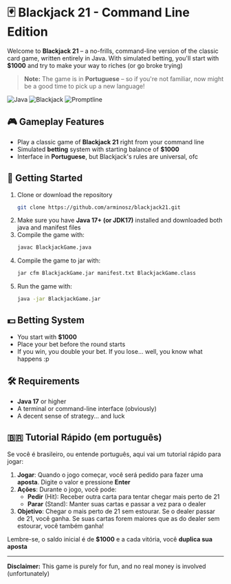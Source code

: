 

# 🃏 Blackjack 21 - Command Line Edition

Welcome to **Blackjack 21** – a no-frills, command-line version of the classic card game, written entirely in Java. With simulated betting, you'll start with **$1000** and try to make your way to riches (or go broke trying)

> **Note:** The game is in **Portuguese** – so if you're not familiar, now might be a good time to pick up a new language!

![Java](https://img.shields.io/badge/Java-17%2B-blue) ![Blackjack](https://img.shields.io/badge/Blackjack-21-critical) ![Promptline](https://img.shields.io/badge/UI-Command--line-lightgrey)

## 🎮 Gameplay Features

- Play a classic game of **Blackjack 21** right from your command line
- Simulated **betting** system with starting balance of **$1000**
- Interface in **Portuguese**, but Blackjack's rules are universal, ofc

## 🚀 Getting Started

1. Clone or download the repository
   ```bash
   git clone https://github.com/arminosz/blackjack21.git
   ```
2. Make sure you have **Java 17+ (or JDK17)** installed and downloaded both java and manifest files
3. Compile the game with:
   ```bash
   javac BlackjackGame.java
   ```
4. Compile the game to jar with:
   ```bash
   jar cfm BlackjackGame.jar manifest.txt BlackjackGame.class
   ```
5. Run the game with:
   ```bash
   java -jar BlackjackGame.jar
   ```

## 💵 Betting System

- You start with **$1000**
- Place your bet before the round starts
- If you win, you double your bet. If you lose... well, you know what happens :p

## 🛠️ Requirements

- **Java 17** or higher
- A terminal or command-line interface (obviously)
- A decent sense of strategy... and luck

## 🇧🇷 Tutorial Rápido (em português)

Se você é brasileiro, ou entende português, aqui vai um tutorial rápido para jogar:

1. **Jogar**: Quando o jogo começar, você será pedido para fazer uma **aposta**. Digite o valor e pressione **Enter**
2. **Ações**: Durante o jogo, você pode:
   - **Pedir** (Hit): Receber outra carta para tentar chegar mais perto de 21
   - **Parar** (Stand): Manter suas cartas e passar a vez para o dealer
3. **Objetivo**: Chegar o mais perto de 21 sem estourar. Se o dealer passar de 21, você ganha. Se suas cartas forem maiores que as do dealer sem estourar, você também ganha!

Lembre-se, o saldo inicial é de **$1000** e a cada vitória, você **duplica sua aposta**

---
**Disclaimer:** This game is purely for fun, and no real money is involved (unfortunately)
